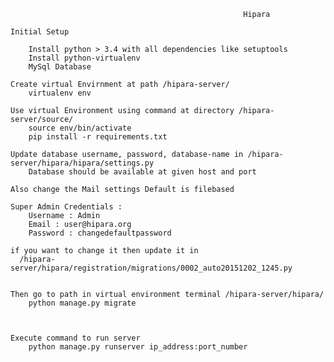 														Hipara

	Initial Setup

		Install python > 3.4 with all dependencies like setuptools
		Install python-virtualenv
		MySql Database

	Create virtual Envirnment at path /hipara-server/
		virtualenv env

	Use virtual Environment using command at directory /hipara-server/source/
		source env/bin/activate
		pip install -r requirements.txt

	Update database username, password, database-name in /hipara-server/hipara/hipara/settings.py
		Database should be available at given host and port

	Also change the Mail settings Default is filebased

	Super Admin Credentials :
		Username : Admin
		Email : user@hipara.org
		Password : changedefaultpassword

	if you want to change it then update it in 
	  /hipara-server/hipara/registration/migrations/0002_auto20151202_1245.py


	Then go to path in virtual environment terminal /hipara-server/hipara/
		python manage.py migrate

	

	Execute command to run server
		python manage.py runserver ip_address:port_number


